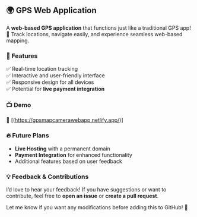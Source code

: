 

## 🌍 GPS Web Application  

A **web-based GPS application** that functions just like a traditional GPS app! 📍 Track locations, navigate easily, and experience seamless web-based mapping.  

### 🚀 Features  
✅ Real-time location tracking  
✅ Interactive and user-friendly interface  
✅ Responsive design for all devices  
✅ Potential for **live payment integration**  

### 📺 Demo 
🔗 [(https://gpsmapcamerawebapp.netlify.app/)]  

### 🔥 Future Plans  
- **Live Hosting** with a permanent domain  
- **Payment Integration** for enhanced functionality  
- Additional features based on user feedback  

### 💡 Feedback & Contributions  
I’d love to hear your feedback! If you have suggestions or want to contribute, feel free to **open an issue** or **create a pull request**.  

Let me know if you want any modifications before adding this to GitHub! 🚀
